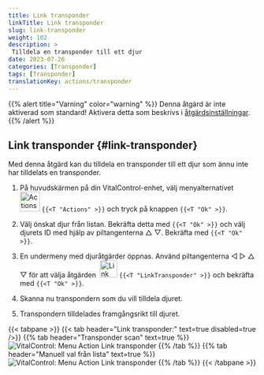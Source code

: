 ```yaml
---
title: Link transponder
linkTitle: Link transponder
slug: link-transponder
weight: 102
description: >
 Tilldela en transponder till ett djur
date: 2023-07-26
categories: [Transponder]
tags: [Transponder]
translationKey: actions/transponder
---
```

{{% alert title="Varning" color="warning" %}}
Denna åtgärd är inte aktiverad som standard! Aktivera detta som beskrivs i [åtgärdsinställningar](../setting/).
{{% /alert %}}

## Link transponder {#link-transponder}

Med denna åtgärd kan du tilldela en transponder till ett djur som ännu inte har tilldelats en transponder.

1. På huvudskärmen på din VitalControl-enhet, välj menyalternativet &nbsp;<img src="/icons/actions.svg" width="40" align="bottom" alt="Actions" /> `{{<T "Actions" >}}` och tryck på knappen `{{<T "Ok" >}}`.

2. Välj önskat djur från listan. Bekräfta detta med `{{<T "Ok" >}}` och välj djurets ID med hjälp av piltangenterna △ ▽. Bekräfta med `{{<T "Ok" >}}`.

3. En undermeny med djuråtgärder öppnas. Använd piltangenterna ◁ ▷ △ ▽ för att välja åtgärden &nbsp;<img src="/icons/actions/link-transponder.svg" width="35" align="bottom" alt="Link transponder" /> `{{<T "LinkTransponder" >}}` och bekräfta med `{{<T "Ok" >}}`.

4. Skanna nu transpondern som du vill tilldela djuret.

5. Transpondern tilldelades framgångsrikt till djuret.

{{< tabpane >}}
{{< tab header="Link transponder:" text=true disabled=true />}}
{{% tab header="Transponder scan" text=true %}}
![VitalControl: Menu Action Link transponder](../images/linktransponder-scan.png "Link transponder")
{{% /tab %}}
{{% tab header="Manuell val från lista" text=true %}}
![VitalControl: Menu Action Link transponder](../images/linktransponder.png "Link transponder")
{{% /tab %}}
{{< /tabpane >}}
